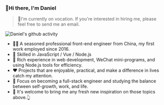 ### 👋Hi there, I'm Daniel

>🌴I'm currently on vocation. If you're interested in hiring me, please feel free to send me an email.

![Daniel's github activity](https://github-readme-stats.vercel.app/api?username=danni-cool&theme=onedark)

- 👨‍💻 A seasoned professional front-end engineer from China, my first work employed since 2016.
- 🔨 Skilled in JavaScript / Vue / Node.js
- 🔭 Rich experience in web development, WeChat mini-programs, and using Node.js tools for efficiency.
- ❤  Projects that are enjoyable, practical, and make a difference in lives catch my attention.
- 📒 Focus on becoming a full-stack engineer and studying the balance between self-growth, work, and life.
- 👏 It's welcome to bring me any fresh new inspiration on those topics above.👆

